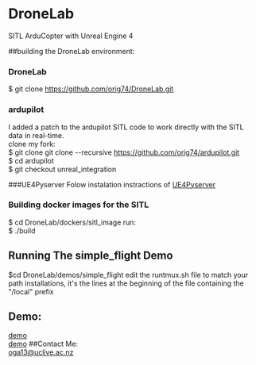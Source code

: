 # DroneLab
SITL ArduCopter with Unreal Engine 4  

##building the DroneLab environment:
### DroneLab
$ git clone https://github.com/orig74/DroneLab.git
### ardupilot
I added a patch to the ardupilot SITL code to work directly with the SITL data in real-time.  
clone my fork:  
$ git clone git clone --recursive https://github.com/orig74/ardupilot.git   
$ cd ardupilot  
$ git checkout unreal_integration  

###UE4Pyserver
Folow instalation instractions of  [UE4Pyserver](https://github.com/orig74/UE4PyServer)  
### Building docker images for the SITL
$ cd DroneLab/dockers/sitl_image
run:  
$ ./build

## Running The simple_flight Demo
$cd DroneLab/demos/simple_flight
edit the runtmux.sh file to match your path installations, it's the lines at the beginning of the file containing the "/local" prefix

## Demo:  
[demo](https://youtu.be/4dplKATTkMw)  
[demo](https://youtu.be/cEeUj4JF16A)
##Contact Me:  
oga13@uclive.ac.nz  
